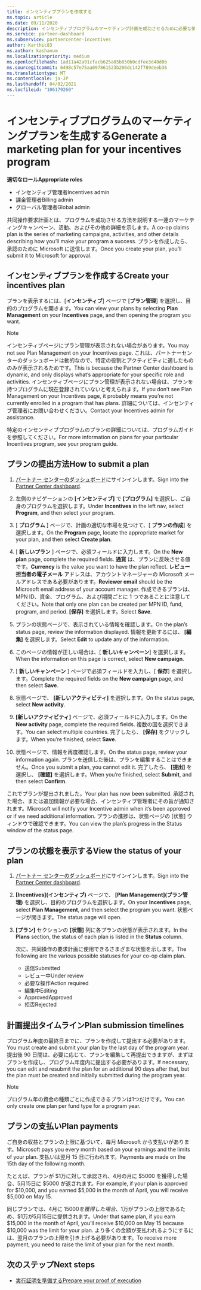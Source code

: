 ```yaml
---
title: インセンティブプランを作成する
ms.topic: article
ms.date: 09/11/2020
description: インセンティブプログラムのマーケティング計画を成功させるために必要な情報を収集して作成します。
ms.service: partner-dashboard
ms.subservice: partnercenter-incentives
author: Karthic83
ms.author: kashanum
ms.localizationpriority: medium
ms.openlocfilehash: 1ad11a42a91cfacb625a05b850b0cdfee3d48d0b
ms.sourcegitcommit: 6498c57e75aa097861523b206dc142f789deeb36
ms.translationtype: MT
ms.contentlocale: ja-JP
ms.lasthandoff: 04/02/2021
ms.locfileid: "106179260"
---
```

# <a name="generate-a-marketing-plan-for-your-incentives-program"></a><span data-ttu-id="a2538-103">インセンティブプログラムのマーケティングプランを生成する</span><span class="sxs-lookup"><span data-stu-id="a2538-103">Generate a marketing plan for your incentives program</span></span>

<span data-ttu-id="a2538-104">**適切なロール**</span><span class="sxs-lookup"><span data-stu-id="a2538-104">**Appropriate roles**</span></span>

- <span data-ttu-id="a2538-105">インセンティブ管理者</span><span class="sxs-lookup"><span data-stu-id="a2538-105">Incentives admin</span></span>
- <span data-ttu-id="a2538-106">課金管理者</span><span class="sxs-lookup"><span data-stu-id="a2538-106">Billing admin</span></span>
- <span data-ttu-id="a2538-107">グローバル管理者</span><span class="sxs-lookup"><span data-stu-id="a2538-107">Global admin</span></span>

<span data-ttu-id="a2538-108">共同操作要求計画とは、プログラムを成功させる方法を説明する一連のマーケティングキャンペーン、活動、およびその他の詳細を示します。</span><span class="sxs-lookup"><span data-stu-id="a2538-108">A co-op claims plan is the series of marketing campaigns, activities, and other details describing how you’ll make your program a success.</span></span> <span data-ttu-id="a2538-109">プランを作成したら、承認のために Microsoft に送信します。</span><span class="sxs-lookup"><span data-stu-id="a2538-109">Once you create your plan, you’ll submit it to Microsoft for approval.</span></span>

## <a name="create-your-incentives-plan"></a><span data-ttu-id="a2538-110">インセンティブプランを作成する</span><span class="sxs-lookup"><span data-stu-id="a2538-110">Create your incentives plan</span></span>

<span data-ttu-id="a2538-111">プランを表示するには、[**インセンティブ**] ページで [**プラン管理**] を選択し、目的のプログラムを開きます。</span><span class="sxs-lookup"><span data-stu-id="a2538-111">You can view your plans by selecting **Plan Management** on your **Incentives** page, and then opening the program you want.</span></span>

>[!NOTE]
><span data-ttu-id="a2538-112">インセンティブページにプラン管理が表示されない場合があります。</span><span class="sxs-lookup"><span data-stu-id="a2538-112">You may not see Plan Management on your Incentives page.</span></span> <span data-ttu-id="a2538-113">これは、パートナーセンターのダッシュボードは動的なので、特定の役割とアクティビティに適したもののみが表示されるためです。</span><span class="sxs-lookup"><span data-stu-id="a2538-113">This is because the Partner Center dashboard is dynamic, and only displays what’s appropriate for your specific role and activities.</span></span> <span data-ttu-id="a2538-114">インセンティブページにプラン管理が表示されない場合は、プランを持つプログラムに現在登録されていないと考えられます。</span><span class="sxs-lookup"><span data-stu-id="a2538-114">If you don’t see Plan Management on your Incentives page, it probably means you’re not currently enrolled in a program that has plans.</span></span> <span data-ttu-id="a2538-115">詳細については、インセンティブ管理者にお問い合わせください。</span><span class="sxs-lookup"><span data-stu-id="a2538-115">Contact your Incentives admin for assistance.</span></span>

<span data-ttu-id="a2538-116">特定のインセンティブプログラムのプランの詳細については、プログラムガイドを参照してください。</span><span class="sxs-lookup"><span data-stu-id="a2538-116">For more information on plans for your particular Incentives program, see your program guide.</span></span>

## <a name="how-to-submit-a-plan"></a><span data-ttu-id="a2538-117">プランの提出方法</span><span class="sxs-lookup"><span data-stu-id="a2538-117">How to submit a plan</span></span>

1. <span data-ttu-id="a2538-118">[パートナー センターのダッシュボード](https://partner.microsoft.com/dashboard/)にサインインします。</span><span class="sxs-lookup"><span data-stu-id="a2538-118">Sign into the [Partner Center dashboard](https://partner.microsoft.com/dashboard/).</span></span>

2. <span data-ttu-id="a2538-119">左側のナビゲーションの **[インセンティブ]** で **[プログラム]** を選択し、ご自身のプログラムを選択します。</span><span class="sxs-lookup"><span data-stu-id="a2538-119">Under **Incentives** in the left nav, select **Program**, and then select your program.</span></span> 

3. <span data-ttu-id="a2538-120">[ **プログラム** ] ページで、計画の適切な市場を見つけて、[ **プランの作成**] を選択します。</span><span class="sxs-lookup"><span data-stu-id="a2538-120">On the **Program** page, locate the appropriate market for your plan, and then select **Create plan**.</span></span> 

4. <span data-ttu-id="a2538-121">[ **新しいプラン** ] ページで、必須フィールドに入力します。</span><span class="sxs-lookup"><span data-stu-id="a2538-121">On the **New plan** page, complete the required fields.</span></span> <span data-ttu-id="a2538-122">**通貨** は、プランに反映させる値です。</span><span class="sxs-lookup"><span data-stu-id="a2538-122">**Currency** is the value you want to have the plan reflect.</span></span> <span data-ttu-id="a2538-123">**レビュー担当者の電子メール** アドレスは、アカウントマネージャーの Microsoft メールアドレスである必要があります。</span><span class="sxs-lookup"><span data-stu-id="a2538-123">**Reviewer email** should be the Microsoft email address of your account manager.</span></span> <span data-ttu-id="a2538-124">作成できるプランは、MPN ID、資金、プログラム、および期間ごとに 1 つであることに注意してください。</span><span class="sxs-lookup"><span data-stu-id="a2538-124">Note that only one plan can be created per MPN ID, fund, program, and period.</span></span> <span data-ttu-id="a2538-125">**[保存]** を選択します。</span><span class="sxs-lookup"><span data-stu-id="a2538-125">Select **Save**.</span></span>

5. <span data-ttu-id="a2538-126">プランの状態ページで、表示されている情報を確認します。</span><span class="sxs-lookup"><span data-stu-id="a2538-126">On the plan’s status page, review the information displayed.</span></span> <span data-ttu-id="a2538-127">情報を更新するには、 **[編集]** を選択します。</span><span class="sxs-lookup"><span data-stu-id="a2538-127">Select **Edit** to update any of the information.</span></span>

6. <span data-ttu-id="a2538-128">このページの情報が正しい場合は、[ **新しいキャンペーン**] を選択します。</span><span class="sxs-lookup"><span data-stu-id="a2538-128">When the information on this page is correct, select **New campaign**.</span></span>

7. <span data-ttu-id="a2538-129">[ **新しいキャンペーン** ] ページで必須フィールドを入力し、[ **保存**] を選択します。</span><span class="sxs-lookup"><span data-stu-id="a2538-129">Complete the required fields on the **New campaign** page, and then select **Save**.</span></span>

8. <span data-ttu-id="a2538-130">状態ページで、 **[新しいアクティビティ]** を選択します。</span><span class="sxs-lookup"><span data-stu-id="a2538-130">On the status page, select **New activity**.</span></span> 

9. <span data-ttu-id="a2538-131">**[新しいアクティビティ]** ページで、必須フィールドに入力します。</span><span class="sxs-lookup"><span data-stu-id="a2538-131">On the **New activity** page, complete the required fields.</span></span> <span data-ttu-id="a2538-132">複数の国を選択できます。</span><span class="sxs-lookup"><span data-stu-id="a2538-132">You can select multiple countries.</span></span> <span data-ttu-id="a2538-133">完了したら、 **[保存]** をクリックします。</span><span class="sxs-lookup"><span data-stu-id="a2538-133">When you’re finished, select **Save**.</span></span> 

10. <span data-ttu-id="a2538-134">状態ページで、情報を再度確認します。</span><span class="sxs-lookup"><span data-stu-id="a2538-134">On the status page, review your information again.</span></span> <span data-ttu-id="a2538-135">プランを送信した後は、プランを編集することはできません。</span><span class="sxs-lookup"><span data-stu-id="a2538-135">Once you submit a plan, you cannot edit it.</span></span> <span data-ttu-id="a2538-136">完了したら、 **[提出]** を選択し、 **[確認]** を選択します。</span><span class="sxs-lookup"><span data-stu-id="a2538-136">When you’re finished, select **Submit**, and then select **Confirm**.</span></span>

<span data-ttu-id="a2538-137">これでプランが提出されました。</span><span class="sxs-lookup"><span data-stu-id="a2538-137">Your plan has now been submitted.</span></span> <span data-ttu-id="a2538-138">承認された場合、または追加情報が必要な場合、インセンティブ管理者にその旨が通知されます。</span><span class="sxs-lookup"><span data-stu-id="a2538-138">Microsoft will notify your Incentive admin when it’s been approved or if we need additional information.</span></span> <span data-ttu-id="a2538-139">プランの進捗は、状態ページの [状態] ウィンドウで確認できます。</span><span class="sxs-lookup"><span data-stu-id="a2538-139">You can view the plan’s progress in the Status window of the status page.</span></span>

## <a name="view-the-status-of-your-plan"></a><span data-ttu-id="a2538-140">プランの状態を表示する</span><span class="sxs-lookup"><span data-stu-id="a2538-140">View the status of your plan</span></span>

1. <span data-ttu-id="a2538-141">[パートナー センターのダッシュボード](https://partner.microsoft.com/dashboard/)にサインインします。</span><span class="sxs-lookup"><span data-stu-id="a2538-141">Sign into the [Partner Center dashboard](https://partner.microsoft.com/dashboard/).</span></span>

2. <span data-ttu-id="a2538-142">**[Incentives]\(インセンティブ\)** ページで、 **[Plan Management]\(プラン管理\)** を選択し、目的のプログラムを選択します。</span><span class="sxs-lookup"><span data-stu-id="a2538-142">On your **Incentives** page, select **Plan Management**, and then select the program you want.</span></span> <span data-ttu-id="a2538-143">状態ページが開きます。</span><span class="sxs-lookup"><span data-stu-id="a2538-143">The status page will open.</span></span>

3. <span data-ttu-id="a2538-144">**[プラン]** セクションの **[状態]** 列に各プランの状態が表示されます。</span><span class="sxs-lookup"><span data-stu-id="a2538-144">In the **Plans** section, the status of each plan is listed in the **Status** column.</span></span>

   <span data-ttu-id="a2538-145">次に、共同操作の要求計画に使用できるさまざまな状態を示します。</span><span class="sxs-lookup"><span data-stu-id="a2538-145">The following are the various possible statuses for your co-op claim plan.</span></span>

   - <span data-ttu-id="a2538-146">送信</span><span class="sxs-lookup"><span data-stu-id="a2538-146">Submitted</span></span>
   - <span data-ttu-id="a2538-147">レビュー中</span><span class="sxs-lookup"><span data-stu-id="a2538-147">Under review</span></span>
   - <span data-ttu-id="a2538-148">必要な操作</span><span class="sxs-lookup"><span data-stu-id="a2538-148">Action required</span></span>
   - <span data-ttu-id="a2538-149">編集中</span><span class="sxs-lookup"><span data-stu-id="a2538-149">Editing</span></span>
   - <span data-ttu-id="a2538-150">Approved</span><span class="sxs-lookup"><span data-stu-id="a2538-150">Approved</span></span>
   - <span data-ttu-id="a2538-151">拒否</span><span class="sxs-lookup"><span data-stu-id="a2538-151">Rejected</span></span>

## <a name="plan-submission-timelines"></a><span data-ttu-id="a2538-152">計画提出タイムライン</span><span class="sxs-lookup"><span data-stu-id="a2538-152">Plan submission timelines</span></span>

<span data-ttu-id="a2538-153">プログラム年度の最終日までに、プランを作成して提出する必要があります。</span><span class="sxs-lookup"><span data-stu-id="a2538-153">You must create and submit your plan by the last day of the program year.</span></span> <span data-ttu-id="a2538-154">提出後 90 日間は、必要に応じて、プランを編集して再提出できますが、まずはプランを作成し、プログラム年度内に提出する必要があります。</span><span class="sxs-lookup"><span data-stu-id="a2538-154">If necessary, you can edit and resubmit the plan for an additional 90 days after that, but the plan must be created and initially submitted during the program year.</span></span>

>[!NOTE]
> <span data-ttu-id="a2538-155">プログラム年の資金の種類ごとに作成できるプランは1つだけです。</span><span class="sxs-lookup"><span data-stu-id="a2538-155">You can only create one plan per fund type for a program year.</span></span>

## <a name="plan-payments"></a><span data-ttu-id="a2538-156">プランの支払い</span><span class="sxs-lookup"><span data-stu-id="a2538-156">Plan payments</span></span>

<span data-ttu-id="a2538-157">ご自身の収益とプランの上限に基づいて、毎月 Microsoft から支払いがあります。</span><span class="sxs-lookup"><span data-stu-id="a2538-157">Microsoft pays you every month based on your earnings and the limits of your plan.</span></span> <span data-ttu-id="a2538-158">支払いは翌月 15 日に行われます。</span><span class="sxs-lookup"><span data-stu-id="a2538-158">Payments are made on the 15th day of the following month.</span></span>

<span data-ttu-id="a2538-159">たとえば、プランが $1万に対して承認され、4月の月に $5000 を獲得した場合、5月15日に $5000 が返されます。</span><span class="sxs-lookup"><span data-stu-id="a2538-159">For example, if your plan is approved for $10,000, and you earned $5,000 in the month of April, you will receive $5,000 on May 15.</span></span>

<span data-ttu-id="a2538-160">同じプランでは、4月に $15000 を獲得した場合、$1万がプランの上限であるため、$1万が5月15日に提供されます。</span><span class="sxs-lookup"><span data-stu-id="a2538-160">Under that same plan, if you earn $15,000 in the month of April, you’ll receive $10,000 on May 15 because $10,000 was the limit for your plan.</span></span> <span data-ttu-id="a2538-161">より多くの金額が支払われるようにするには、翌月のプランの上限を引き上げる必要があります。</span><span class="sxs-lookup"><span data-stu-id="a2538-161">To receive more payment, you need to raise the limit of your plan for the next month.</span></span>

## <a name="next-steps"></a><span data-ttu-id="a2538-162">次のステップ</span><span class="sxs-lookup"><span data-stu-id="a2538-162">Next steps</span></span>

- [<span data-ttu-id="a2538-163">実行証明を準備する</span><span class="sxs-lookup"><span data-stu-id="a2538-163">Prepare your proof of execution</span></span>](incentives-prepare-your-proof-of-execution.md)
